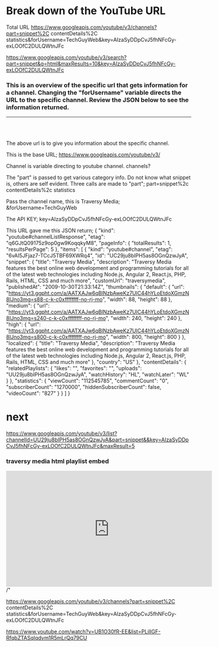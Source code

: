 # Break down of the YouTube URL

Total URL
https://www.googleapis.com/youtube/v3/channels?part=snippet%2C contentDetails%2C statistics&forUsername=TechGuyWeb&key=AIzaSyDDpCvJ5fhNFcGy-exLOOfC2DULQWtnJFc

https://www.googleapis.com/youtube/v3/search?part=snippet&q=html&maxResults=10&key=AIzaSyDDpCvJ5fhNFcGy-exLOOfC2DULQWtnJFc

### This is an overview of the specific url that gets information for a channel. Changing the "forUsername" variable directs the URL to the specific channel. Review the JSON below to see the information returned.

<hr><br><br>

The above url is to give you information about the specific channel.

This is the base URL;
https://www.googleapis.com/youtube/v3/

Channel is variable directing to youtube channel.
channels?

The "part" is passed to get various category info. Do not know what snippet is, others are self evident. Three calls are made to "part";
part=snippet%2c contentDetails%2c statistics

Pass the channel name, this is Traversy Media;
&forUsername=TechGuyWeb

The API KEY;
key=AIzaSyDDpCvJ5fhNFcGy-exLOOfC2DULQWtnJFc

This URL gave me this JSON return;
{
"kind": "youtube#channelListResponse",
"etag": "q6GJtQ09175z9op0gw9KoqqkyM8",
"pageInfo": {
"totalResults": 1,
"resultsPerPage": 5
},
"items": [
{
"kind": "youtube#channel",
"etag": "6vAI5JFjaz7-TCcJ5TBF69XWRq4",
"id": "UC29ju8bIPH5as8OGnQzwJyA",
"snippet": {
"title": "Traversy Media",
"description": "Traversy Media features the best online web development and programming tutorials for all of the latest web technologies including Node.js, Angular 2, React.js, PHP, Rails, HTML, CSS and much more",
"customUrl": "traversymedia",
"publishedAt": "2009-10-30T21:33:14Z",
"thumbnails": {
"default": {
"url": "https://yt3.ggpht.com/a/AATXAJw6qBlNzbAweKz7UlC44hYLoEtdoXGmzN8IJno3mg=s88-c-k-c0xffffffff-no-rj-mo",
"width": 88,
"height": 88
},
"medium": {
"url": "https://yt3.ggpht.com/a/AATXAJw6qBlNzbAweKz7UlC44hYLoEtdoXGmzN8IJno3mg=s240-c-k-c0xffffffff-no-rj-mo",
"width": 240,
"height": 240
},
"high": {
"url": "https://yt3.ggpht.com/a/AATXAJw6qBlNzbAweKz7UlC44hYLoEtdoXGmzN8IJno3mg=s800-c-k-c0xffffffff-no-rj-mo",
"width": 800,
"height": 800
}
},
"localized": {
"title": "Traversy Media",
"description": "Traversy Media features the best online web development and programming tutorials for all of the latest web technologies including Node.js, Angular 2, React.js, PHP, Rails, HTML, CSS and much more"
},
"country": "US"
},
"contentDetails": {
"relatedPlaylists": {
"likes": "",
"favorites": "",
"uploads": "UU29ju8bIPH5as8OGnQzwJyA",
"watchHistory": "HL",
"watchLater": "WL"
}
},
"statistics": {
"viewCount": "112545785",
"commentCount": "0",
"subscriberCount": "1270000",
"hiddenSubscriberCount": false,
"videoCount": "827"
}
}
]
}

# next

https://www.googleapis.com/youtube/v3/list?channelId=UU29ju8bIPH5as8OGnQzwJyA&part=snippet&&key=AIzaSyDDpCvJ5fhNFcGy-exLOOfC2DULQWtnJFc&maxResult=5

### traversy media html playlist embed

<iframe width="560" height="315" src="https://www.youtube.com/embed/videoseries?list=PLillGF-RfqbZTASqIqdvm1R5mLrQq79CU" frameborder="0" allow="accelerometer; autoplay; clipboard-write; e"ncrypted-media; gyroscope; picture-in-picture" allowfullscreen></iframe>
/"

https://www.googleapis.com/youtube/v3/channels?part=snippet%2C contentDetails%2C statistics&forUsername=TechGuyWeb&key=AIzaSyDDpCvJ5fhNFcGy-exLOOfC2DULQWtnJFc

https://www.youtube.com/watch?v=UB1O30fR-EE&list=PLillGF-RfqbZTASqIqdvm1R5mLrQq79CU
